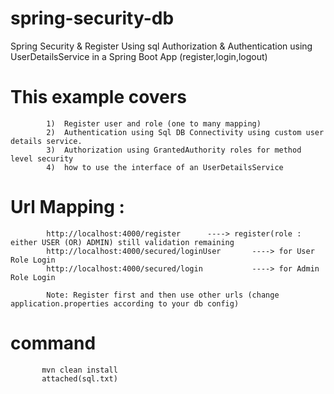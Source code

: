# spring-security-db
Spring Security &amp; Register Using sql Authorization & Authentication using UserDetailsService in a Spring Boot App (register,login,logout)


# This example covers 
             
            1)  Register user and role (one to many mapping)
            2)  Authentication using Sql DB Connectivity using custom user details service.
            3)  Authorization using GrantedAuthority roles for method level security
            4)  how to use the interface of an UserDetailsService 
            
# Url Mapping :
            
            http://localhost:4000/register      ----> register(role : either USER (OR) ADMIN) still validation remaining 
            http://localhost:4000/secured/loginUser       ----> for User Role Login
            http://localhost:4000/secured/login           ----> for Admin Role Login  
            
            Note: Register first and then use other urls (change application.properties according to your db config)
 
# command 
           mvn clean install   
           attached(sql.txt)
               
